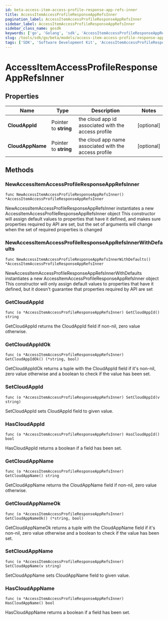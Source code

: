 ```yaml
---
id: beta-access-item-access-profile-response-app-refs-inner
title: AccessItemAccessProfileResponseAppRefsInner
pagination_label: AccessItemAccessProfileResponseAppRefsInner
sidebar_label: AccessItemAccessProfileResponseAppRefsInner
sidebar_class_name: gosdk
keywords: ['go', 'Golang', 'sdk', 'AccessItemAccessProfileResponseAppRefsInner', 'BetaAccessItemAccessProfileResponseAppRefsInner'] 
slug: /tools/sdk/go/beta/models/access-item-access-profile-response-app-refs-inner
tags: ['SDK', 'Software Development Kit', 'AccessItemAccessProfileResponseAppRefsInner', 'BetaAccessItemAccessProfileResponseAppRefsInner']
---
```


# AccessItemAccessProfileResponseAppRefsInner

## Properties

Name | Type | Description | Notes
------------ | ------------- | ------------- | -------------
**CloudAppId** | Pointer to **string** | the cloud app id associated with the access profile | [optional] 
**CloudAppName** | Pointer to **string** | the cloud app name associated with the access profile | [optional] 

## Methods

### NewAccessItemAccessProfileResponseAppRefsInner

`func NewAccessItemAccessProfileResponseAppRefsInner() *AccessItemAccessProfileResponseAppRefsInner`

NewAccessItemAccessProfileResponseAppRefsInner instantiates a new AccessItemAccessProfileResponseAppRefsInner object
This constructor will assign default values to properties that have it defined,
and makes sure properties required by API are set, but the set of arguments
will change when the set of required properties is changed

### NewAccessItemAccessProfileResponseAppRefsInnerWithDefaults

`func NewAccessItemAccessProfileResponseAppRefsInnerWithDefaults() *AccessItemAccessProfileResponseAppRefsInner`

NewAccessItemAccessProfileResponseAppRefsInnerWithDefaults instantiates a new AccessItemAccessProfileResponseAppRefsInner object
This constructor will only assign default values to properties that have it defined,
but it doesn't guarantee that properties required by API are set

### GetCloudAppId

`func (o *AccessItemAccessProfileResponseAppRefsInner) GetCloudAppId() string`

GetCloudAppId returns the CloudAppId field if non-nil, zero value otherwise.

### GetCloudAppIdOk

`func (o *AccessItemAccessProfileResponseAppRefsInner) GetCloudAppIdOk() (*string, bool)`

GetCloudAppIdOk returns a tuple with the CloudAppId field if it's non-nil, zero value otherwise
and a boolean to check if the value has been set.

### SetCloudAppId

`func (o *AccessItemAccessProfileResponseAppRefsInner) SetCloudAppId(v string)`

SetCloudAppId sets CloudAppId field to given value.

### HasCloudAppId

`func (o *AccessItemAccessProfileResponseAppRefsInner) HasCloudAppId() bool`

HasCloudAppId returns a boolean if a field has been set.

### GetCloudAppName

`func (o *AccessItemAccessProfileResponseAppRefsInner) GetCloudAppName() string`

GetCloudAppName returns the CloudAppName field if non-nil, zero value otherwise.

### GetCloudAppNameOk

`func (o *AccessItemAccessProfileResponseAppRefsInner) GetCloudAppNameOk() (*string, bool)`

GetCloudAppNameOk returns a tuple with the CloudAppName field if it's non-nil, zero value otherwise
and a boolean to check if the value has been set.

### SetCloudAppName

`func (o *AccessItemAccessProfileResponseAppRefsInner) SetCloudAppName(v string)`

SetCloudAppName sets CloudAppName field to given value.

### HasCloudAppName

`func (o *AccessItemAccessProfileResponseAppRefsInner) HasCloudAppName() bool`

HasCloudAppName returns a boolean if a field has been set.


